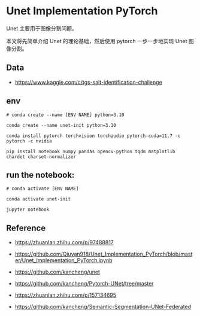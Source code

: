 # Unet Implementation PyTorch

Unet 主要用于图像分割问题。

本文将先简单介绍 Unet 的理论基础，然后使用 pytorch 一步一步地实现 Unet 图像分割。

## Data

- https://www.kaggle.com/c/tgs-salt-identification-challenge

## env

```
# conda create --name [ENV NAME] python=3.10

conda create --name unet-init python=3.10

conda install pytorch torchvision torchaudio pytorch-cuda=11.7 -c pytorch -c nvidia

pip install notebook numpy pandas opencv-python tqdm matplotlib chardet charset-normalizer  
```

## run the notebook:

```
# conda activate [ENV NAME]

conda activate unet-init

jupyter notebook
```


## Reference

- https://zhuanlan.zhihu.com/p/97488817

- https://github.com/Qiuyan918/Unet_Implementation_PyTorch/blob/master/Unet_Implementation_PyTorch.ipynb

- https://github.com/kancheng/unet

- https://github.com/kancheng/Pytorch-UNet/tree/master

- https://zhuanlan.zhihu.com/p/157134695

- https://github.com/kancheng/Semantic-Segmentation-UNet-Federated




